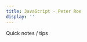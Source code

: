 ```yaml
---
title: JavaScript - Peter Roe
display: ''
---
```


<div class="prose m-auto mb-8 select-none">
  <div class="opacity-20 italic">Quick notes / tips</div>
  <NoteTitleIcons currentTitle="other"/>
</div>

<ClientOnly>
  <Plum/>
</ClientOnly>

<ListNotes type="other"/>